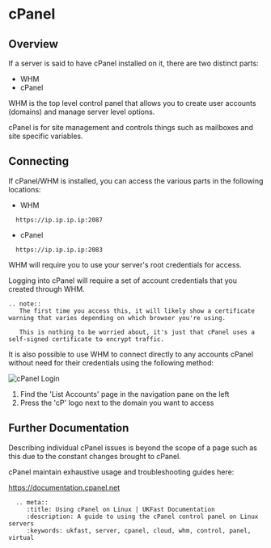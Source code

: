 # cPanel

## Overview

If a server is said to have cPanel installed on it, there are two distinct parts:

* WHM
* cPanel

WHM is the top level control panel that allows you to create user accounts (domains) and manage server level options.

cPanel is for site management and controls things such as mailboxes and site specific variables.

## Connecting

If cPanel/WHM is installed, you can access the various parts in the following locations:

* WHM

```console
  https://ip.ip.ip.ip:2087
```

* cPanel

```console
  https://ip.ip.ip.ip:2083
```

WHM will require you to use your server's root credentials for access.

Logging into cPanel will require a set of account credentials that you created through WHM.

```eval_rst
.. note::
   The first time you access this, it will likely show a certificate warning that varies depending on which browser you're using.

   This is nothing to be worried about, it's just that cPanel uses a self-signed certificate to encrypt traffic.
```

It is also possible to use WHM to connect directly to any accounts cPanel without need for their credentials using the following method:

![cPanel Login](cPanellogin.png)

1. Find the 'List Accounts' page in the navigation pane on the left
2. Press the 'cP' logo next to the domain you want to access

## Further Documentation

Describing individual cPanel issues is beyond the scope of a page such as this due to the constant changes brought to cPanel.

cPanel maintain exhaustive usage and troubleshooting guides here:

<https://documentation.cpanel.net>

```eval_rst
  .. meta::
     :title: Using cPanel on Linux | UKFast Documentation
     :description: A guide to using the cPanel control panel on Linux servers
     :keywords: ukfast, server, cpanel, cloud, whm, control, panel, virtual
